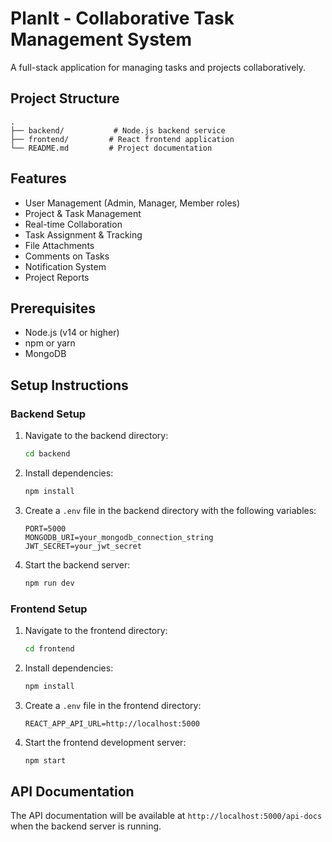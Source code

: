 # PlanIt - Collaborative Task Management System

A full-stack application for managing tasks and projects collaboratively.

## Project Structure

```
.
├── backend/           # Node.js backend service
├── frontend/         # React frontend application
└── README.md         # Project documentation
```

## Features

- User Management (Admin, Manager, Member roles)
- Project & Task Management
- Real-time Collaboration
- Task Assignment & Tracking
- File Attachments
- Comments on Tasks
- Notification System
- Project Reports

## Prerequisites

- Node.js (v14 or higher)
- npm or yarn
- MongoDB

## Setup Instructions

### Backend Setup

1. Navigate to the backend directory:

   ```bash
   cd backend
   ```

2. Install dependencies:

   ```bash
   npm install
   ```

3. Create a `.env` file in the backend directory with the following variables:

   ```
   PORT=5000
   MONGODB_URI=your_mongodb_connection_string
   JWT_SECRET=your_jwt_secret
   ```

4. Start the backend server:
   ```bash
   npm run dev
   ```

### Frontend Setup

1. Navigate to the frontend directory:

   ```bash
   cd frontend
   ```

2. Install dependencies:

   ```bash
   npm install
   ```

3. Create a `.env` file in the frontend directory:

   ```
   REACT_APP_API_URL=http://localhost:5000
   ```

4. Start the frontend development server:
   ```bash
   npm start
   ```

## API Documentation

The API documentation will be available at `http://localhost:5000/api-docs` when the backend server is running.
